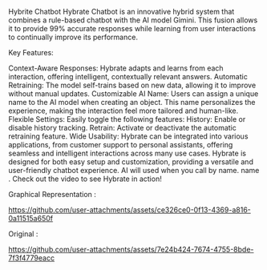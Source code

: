 Hybrite Chatbot
Hybrate Chatbot is an innovative hybrid system that combines a rule-based chatbot with the AI model Gimini. This fusion allows it to provide 99% accurate responses while learning from user interactions to continually improve its performance.

Key Features:

Context-Aware Responses: Hybrate adapts and learns from each interaction, offering intelligent, contextually relevant answers.
Automatic Retraining: The model self-trains based on new data, allowing it to improve without manual updates.
Customizable AI Name: Users can assign a unique name to the AI model when creating an object. This name personalizes the experience, making the interaction feel more tailored and human-like.
Flexible Settings: Easily toggle the following features:
History: Enable or disable history tracking.
Retrain: Activate or deactivate the automatic retraining feature.
Wide Usability: Hybrate can be integrated into various applications, from customer support to personal assistants, offering seamless and intelligent interactions across many use cases.
Hybrate is designed for both easy setup and customization, providing a versatile and user-friendly chatbot experience.
AI will used when you call by name. name <context>.
Check out the video to see Hybrate in action!

Graphical Representation :

https://github.com/user-attachments/assets/ce326ce0-0f13-4369-a816-0a11515a650f


Original :

https://github.com/user-attachments/assets/7e24b424-7674-4755-8bde-7f3f4779eacc


